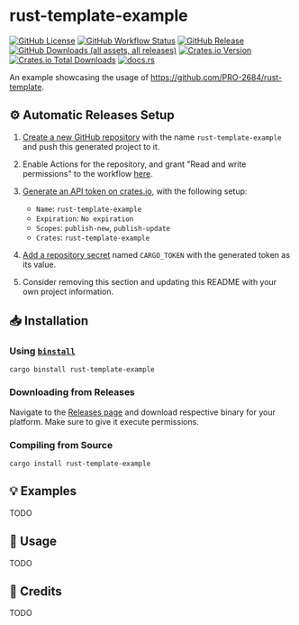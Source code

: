 # rust-template-example

[![GitHub License](https://img.shields.io/github/license/PRO-2684/rust-template-example?logo=opensourceinitiative)](https://github.com/PRO-2684/rust-template-example/blob/main/LICENSE)
[![GitHub Workflow Status](https://img.shields.io/github/actions/workflow/status/PRO-2684/rust-template-example/release.yml?logo=githubactions)](https://github.com/PRO-2684/rust-template-example/blob/main/.github/workflows/release.yml)
[![GitHub Release](https://img.shields.io/github/v/release/PRO-2684/rust-template-example?logo=githubactions)](https://github.com/PRO-2684/rust-template-example/releases)
[![GitHub Downloads (all assets, all releases)](https://img.shields.io/github/downloads/PRO-2684/rust-template-example/total?logo=github)](https://github.com/PRO-2684/rust-template-example/releases)
[![Crates.io Version](https://img.shields.io/crates/v/rust-template-example?logo=rust)](https://crates.io/crates/rust-template-example)
[![Crates.io Total Downloads](https://img.shields.io/crates/d/rust-template-example?logo=rust)](https://crates.io/crates/rust-template-example)
[![docs.rs](https://img.shields.io/docsrs/rust-template-example?logo=rust)](https://docs.rs/rust-template-example)

An example showcasing the usage of https://github.com/PRO-2684/rust-template.

## ⚙️ Automatic Releases Setup

1. [Create a new GitHub repository](https://github.com/new) with the name `rust-template-example` and push this generated project to it.
2. Enable Actions for the repository, and grant "Read and write permissions" to the workflow [here](https://github.com/PRO-2684/rust-template-example/settings/actions).
3. [Generate an API token on crates.io](https://crates.io/settings/tokens/new), with the following setup:

    - `Name`: `rust-template-example`
    - `Expiration`: `No expiration`
    - `Scopes`: `publish-new`, `publish-update`
    - `Crates`: `rust-template-example`

4. [Add a repository secret](https://github.com/PRO-2684/rust-template-example/settings/secrets/actions) named `CARGO_TOKEN` with the generated token as its value.
5. Consider removing this section and updating this README with your own project information.

## 📥 Installation

### Using [`binstall`](https://github.com/cargo-bins/cargo-binstall)

```shell
cargo binstall rust-template-example
```

### Downloading from Releases

Navigate to the [Releases page](https://github.com/PRO-2684/rust-template-example/releases) and download respective binary for your platform. Make sure to give it execute permissions.

### Compiling from Source

```shell
cargo install rust-template-example
```

## 💡 Examples

TODO

## 📖 Usage

TODO

## 🎉 Credits

TODO
